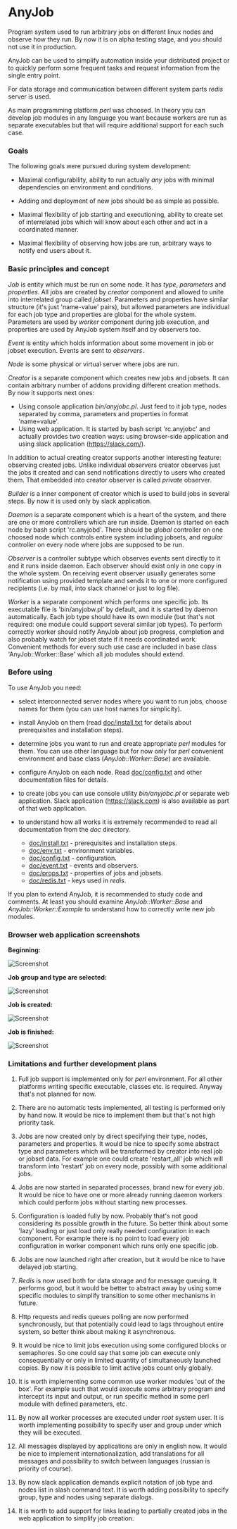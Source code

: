 # AnyJob

Program system used to run arbitrary jobs on different linux nodes and observe how they run.
By now it is on alpha testing stage, and you should not use it in production.

AnyJob can be used to simplify automation inside your distributed project or to quickly perform some
frequent tasks and request information from the single entry point.

For data storage and communication between different system parts *redis* server is used.

As main programming platform *perl* was choosed. In theory you can develop job modules in any language
you want because workers are run as separate executables but that will require additional support
for each such case.

### Goals

The following goals were pursued during system development:

- Maximal configurability, ability to run actually *any* jobs with minimal dependencies on environment and conditions.

- Adding and deployment of new jobs should be as simple as possible.

- Maximal flexibility of job starting and executioning, ability to create set of interrelated jobs which will know
about each other and act in a coordinated manner.

- Maximal flexibility of observing how jobs are run, arbitrary ways to notify end users about it.

### Basic principles and concept

*Job* is entity which must be run on some node. It has *type*, *parameters* and *properties*. All jobs are created
by *creator* component and allowed to unite into interrelated group called *jobset*. Parameters and properties have
similar structure (it's just 'name-value' pairs), but allowed parameters are individual for each job type and
properties are global for the whole system. Parameters are used by *worker* component during job execution, and
properties are used by AnyJob system itself and by observers too.

*Event* is entity which holds information about some movement in job or jobset execution. Events are sent to
*observers*.

*Node* is some physical or virtual server where jobs are run.

*Creator* is a separate component which creates new jobs and jobsets. It can contain arbitrary number of
addons providing different creation methods. By now it supports next ones:
- Using console application *bin/anyjobc.pl*. Just feed to it job type, nodes separated by comma, parameters and
properties in format 'name=value'.
- Using web application. It is started by bash script 'rc.anyjobc' and actually provides two creation ways:
using browser-side application and using slack application (https://slack.com/).

In addition to actual creating creator supports another interesting feature: observing created jobs. Unlike
individual observers creator observes just the jobs it created and can send notifications directly to users who
created them. That embedded into creator observer is called *private* observer.

*Builder* is a inner component of creator which is used to build jobs in several steps. By now it is used only by slack
application.

*Daemon* is a separate component which is a heart of the system, and there are one or more controllers which are run
inside. Daemon is started on each node by bash script 'rc.anyjobd'. There should be *global* controller on one
choosed node which controls entire system including jobsets, and *regular* controller on every node where jobs are
supposed to be run. 

*Observer* is a controller subtype which observes events sent directly to it and it runs inside daemon. Each observer
should exist only in one copy in the whole system. On receiving event observer usually generates some notification
using provided template and sends it to one or more configured recipients (i.e. by mail, into slack channel or just
to log file).

*Worker* is a separate component which performs one specific job. Its executable file is 'bin/anyjobw.pl' by
default, and it is started by daemon automatically. Each job type should have its own module (but that's not required:
one module could support several similar job types). To perform correctly worker should notify AnyJob about job
progress, completion and also probably watch for jobset state if it needs coordinated work. Convenient methods for
every such use case are included in base class 'AnyJob::Worker::Base' which all job modules should extend. 

### Before using

To use AnyJob you need:

- select interconnected server nodes where you want to run jobs, choose names for them (you can use host names
for simplicity).

- install AnyJob on them (read [doc/install.txt](doc/install.txt) for details about prerequisites and installation
steps).

- determine jobs you want to run and create appropriate *perl* modules for them. You can use other language but for
now only for *perl* convenient environment and base class (*AnyJob::Worker::Base*) are available.

- configure AnyJob on each node. Read [doc/config.txt](doc/config.txt) and other documentation files for details.

- to create jobs you can use console utility *bin/anyjobc.pl* or separate web application. Slack application
(https://slack.com) is also available as part of that web application.

- to understand how all works it is extremely recommended to read all documentation from the *doc* directory.
   - [doc/install.txt](doc/install.txt) - prerequisites and installation steps.
   - [doc/env.txt](doc/env.txt) - environment variables.
   - [doc/config.txt](doc/config.txt) - configuration.
   - [doc/event.txt](doc/event.txt) - events and observers.
   - [doc/props.txt](doc/props.txt) - properties of jobs and jobsets.
   - [doc/redis.txt](doc/redis.txt) - keys used in *redis*.

If you plan to extend AnyJob, it is recommended to study code and comments. At least you should examine
*AnyJob::Worker::Base* and *AnyJob::Worker::Example* to understand how to correctly write new job modules.

### Browser web application screenshots

**Beginning:**

![Screenshot](img/screenshot1.png)

**Job group and type are selected:**

![Screenshot](img/screenshot2.png)

**Job is created:**

![Screenshot](img/screenshot3.png)

**Job is finished:**

![Screenshot](img/screenshot4.png)

### Limitations and further development plans

1. Full job support is implemented only for *perl* environment. For all other platforms writing specific
executable, classes etc. is required. Anyway that's not planned for now.

2. There are no automatic tests implemented, all testing is performed only by hand now. It would be nice to implement
them but that's not high priority task.

3. Jobs are now created only by direct specifying their type, nodes, parameters and properties. It would be nice to
specify some abstract type and parameters which will be transformed by creator into real job or jobset data.
For example one could create 'restart_all' job which will transform into 'restart' job on every node, possibly with
some additional jobs.

4. Jobs are now started in separated processes, brand new for every job. It would be nice to have one or more already
running daemon workers which could perform jobs without starting new processes.

5. Configuration is loaded fully by now. Probably that's not good considering its possible growth in the future. So
better think about some 'lazy' loading or just load only really needed configuration in each component. For example
there is no point to load every job configuration in worker component which runs only one specific job.

6. Jobs are now launched right after creation, but it would be nice to have delayed job starting.

7. *Redis* is now used both for data storage and for message queuing. It performs good, but it would be better to
abstract away by using some specific modules to simplify transition to some other mechanisms in future.

8. Http requests and redis queues polling are now performed synchronously, but that potentially could lead to lags
throughout entire system, so better think about making it asynchronous.

9. It would be nice to limit jobs execution using some configured blocks or semaphores. So one could say that
some job can execute only consequentially or only in limited quantity of simultaneously launched copies. By now
it is possible to limit active jobs count only globally.

10. It is worth implementing some common use worker modules 'out of the box'. For example such that would execute
some arbitrary program and intercept its input and output, or run specific method in some perl module with defined
parameters, etc.

11. By now all worker processes are executed under *root* system user. It is worth implementing possibility to specify
user and group under which they will be executed.

12. All messages displayed by applications are only in english now. It would be nice to implement internationalization,
add translations for all messages and possibility to switch between languages (russian is priority of course).

13. By now slack application demands explicit notation of job type and nodes list in slash command text. It is worth
adding possibility to specify group, type and nodes using separate dialogs.

14. It is worth to add support for links leading to partially created jobs in the web application to simplify job
creation.
